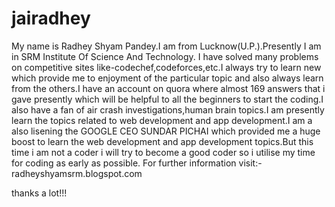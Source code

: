 # jairadhey
My name is Radhey Shyam Pandey.I am from Lucknow(U.P.).Presently I am in SRM Institute Of Science And Technology.
I have solved many problems on competitive sites like-codechef,codeforces,etc.I always try to learn new which provide me to enjoyment of the particular topic and also always learn from the others.I have an account on quora where almost 169 answers that i gave presently which will be helpful to all the beginners to start the coding.I also have a fan of air crash investigations,human brain topics.I am presently learn the topics related to web development and app development.I am a also lisening the GOOGLE CEO SUNDAR PICHAI which provided me a huge boost to learn the web development and app development topics.But this time i am not a coder i will try to become a good coder so i utilise my time for coding as early as possible.
For further information visit:-
radheyshyamsrm.blogspot.com

thanks a lot!!!

